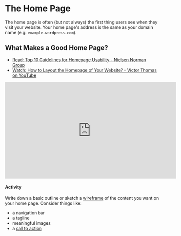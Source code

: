 # The Home Page
The home page is often (but not always) the first thing users see when they visit your website. Your home page's address is the same as your domain name (e.g. ```example.wordpress.com```).

## What Makes a Good Home Page?
- [Read: Top 10 Guidelines for Homepage Usability - Nielsen Norman Group](https://www.nngroup.com/articles/top-ten-guidelines-for-homepage-usability/)
- [Watch: How to Layout the Homepage of Your Website? - Victor Thomas on YouTube](https://youtu.be/XAjITyzyBR0)
<iframe width="560" height="315" src="https://www.youtube.com/embed/XAjITyzyBR0" frameborder="0" allow="accelerometer; autoplay; encrypted-media; gyroscope; picture-in-picture" allowfullscreen></iframe>

#### Activity
Write down a basic outline or sketch a [wireframe](https://en.wikipedia.org/wiki/Website_wireframe) of the content you want on your home page. Consider things like:
- a navigation bar
- a tagline
- meaningful images
- a [call to action](https://en.wikipedia.org/wiki/Call_to_action_(marketing))
